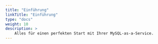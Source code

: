 ```yaml
---
title: "Einführung"
linkTitle: "Einführung"
type: "docs"
weight: 10
description: >
    Alles für einen perfekten Start mit Ihrer MySQL-as-a-Service. 
---
```

